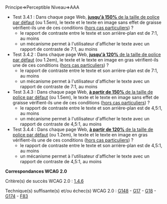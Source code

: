 Principe=>Perceptible
Niveau=>AAA

*   Test 3.4.1 : Dans chaque page Web, [**jusqu'à 150%** de la taille de police par défaut](glossaire.htm#mTailleCaract%C3%A8re) (ou 1.5em), le texte et le texte en image sans effet de graisse vérifient-ils une de ces conditions ([hors cas particuliers](#critres-33--34 "Cas particuliers pour le critère 3.4")) ?
    *   le rapport de contraste entre le texte et son arrière-plan est de 7:1, au moins
    *   un mécanisme permet à l'utilisateur d'afficher le texte avec un rapport de contraste de 7:1, au moins
*   Test 3.4.2 : Dans chaque page Web, [**jusqu'à 120%** de la taille de police par défaut](glossaire.htm#mTailleCaract%C3%A8re) (ou 1.2em), le texte et le texte en image en gras vérifient-ils une de ces conditions ([hors cas particuliers](#critres-33--34 "Cas particuliers pour le critère 3.4")) ?
    *   le rapport de contraste entre le texte et son arrière-plan est de 7:1, au moins
    *   un mécanisme permet à l'utilisateur d'afficher le texte avec un rapport de contraste de 7:1, au moins
*   Test 3.4.3 : Dans chaque page Web, [**à partir de 150%** de la taille de police par défaut](glossaire.htm#mTailleCaract%C3%A8re) (ou 1.5em), le texte et le texte en image sans effet de graisse vérifient-ils une de ces conditions ([hors cas particuliers](#critres-33--34 "Cas particuliers pour le critère 3.4")) ?
    *   le rapport de contraste entre le texte et son arrière-plan est de 4,5:1, au moins
    *   un mécanisme permet à l'utilisateur d'afficher le texte avec un rapport de contraste de 4,5:1, au moins
*   Test 3.4.4 : Dans chaque page Web, [**à partir de 120%** de la taille de police par défaut](glossaire.htm#mTailleCaract%C3%A8re) (ou 1.2em), le texte et le texte en image en gras vérifient-ils une de ces conditions ([hors cas particuliers](#critres-33--34 "Cas particuliers pour le critère 3.4")) ?
    *   le rapport de contraste entre le texte et son arrière-plan est de 4,5:1, au moins
    *   un mécanisme permet à l'utilisateur d'afficher le texte avec un rapport de contraste de 4,5:1, au moins

**Correspondances WCAG 2.0**

Critère(s) de succès WCAG 2.0 : [1.4.6](http://www.w3.org/Translations/WCAG20-fr/#visual-audio-contrast7)

Technique(s) suffisante(s) et/ou échec(s) WCAG 2.0 : [G148](http://www.w3.org/TR/WCAG-TECHS/G148.html) - [G17](http://www.w3.org/TR/WCAG-TECHS/G17.html) - [G18](http://www.w3.org/TR/WCAG-TECHS/G18.html) - [G174](http://www.w3.org/TR/WCAG-TECHS/G174.html) - [F83](http://www.w3.org/TR/WCAG-TECHS/F83.html)
